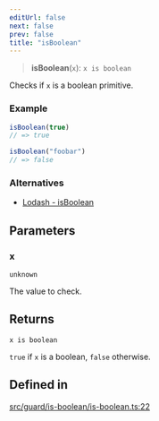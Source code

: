 ```yaml
---
editUrl: false
next: false
prev: false
title: "isBoolean"
---
```


> **isBoolean**(`x`): `x is boolean`

Checks if `x` is a boolean primitive.

### Example
```ts
isBoolean(true)
// => true

isBoolean("foobar")
// => false
```

### Alternatives
- [Lodash - isBoolean](https://lodash.com/docs/#isBoolean)

## Parameters

### x

`unknown`

The value to check.

## Returns

`x is boolean`

`true` if `x` is a boolean, `false` otherwise.

## Defined in

[src/guard/is-boolean/is-boolean.ts:22](https://github.com/skyleague/axioms/blob/75fb1c5c977f1940e84e5cdcef2be336d1fd81da/src/guard/is-boolean/is-boolean.ts#L22)
